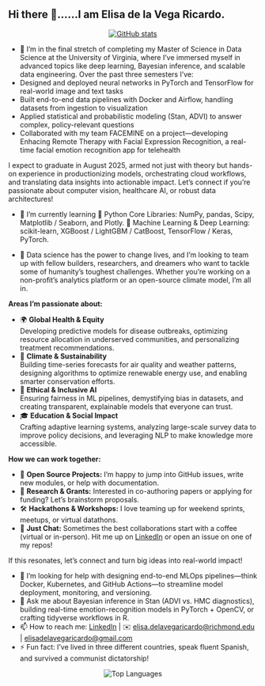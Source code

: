 ## Hi there 👋......I am Elisa de la Vega Ricardo.

<p align="center">
  <a href="https://github.com/Elisa-delaVega-Ricardo">
    <img src="https://github-readme-stats.vercel.app/api?username=Elisa-delaVega-Ricardo&show_icons=true&theme=radical" alt="GitHub stats"/>
  </a>
</p>

- 🔭 I’m in the final stretch of completing my Master of Science in Data Science at the University of Virginia, where I’ve immersed myself in advanced topics like deep learning, Bayesian inference, and scalable data engineering. Over the past three semesters I’ve:
- Designed and deployed neural networks in PyTorch and TensorFlow for real-world image and text tasks  
- Built end-to-end data pipelines with Docker and Airflow, handling datasets from ingestion to visualization  
- Applied statistical and probabilistic modeling (Stan, ADVI) to answer complex, policy-relevant questions  
- Collaborated with my team FACEMINE on a project—developing Enhacing Remote Therapy with Facial Expression Recognition, a real-time facial emotion recognition app for telehealth  

I expect to graduate in August 2025, armed not just with theory but hands-on experience in productionizing models, orchestrating cloud workflows, and translating data insights into actionable impact. Let’s connect if you’re passionate about computer vision, healthcare AI, or robust data architectures!

- 🌱 I’m currently learning 🐍 Python Core Libraries: NumPy, pandas, Scipy, Matplotlib / Seaborn, and Plotly. 🤖 Machine Learning & Deep Learning: scikit-learn, XGBoost / LightGBM / CatBoost, TensorFlow / Keras, PyTorch.

- 👯 Data science has the power to change lives, and I’m looking to team up with fellow builders, researchers, and dreamers who want to tackle some of humanity’s toughest challenges. Whether you’re working on a non-profit’s analytics platform or an open-source climate model, I’m all in.

**Areas I’m passionate about:**
- 🌍 **Global Health & Equity**  
  Developing predictive models for disease outbreaks, optimizing resource allocation in underserved communities, and personalizing treatment recommendations.  
- 🌱 **Climate & Sustainability**  
  Building time-series forecasts for air quality and weather patterns, designing algorithms to optimize renewable energy use, and enabling smarter conservation efforts.  
- 🤖 **Ethical & Inclusive AI**  
  Ensuring fairness in ML pipelines, demystifying bias in datasets, and creating transparent, explainable models that everyone can trust.  
- 🎓 **Education & Social Impact**  
  Crafting adaptive learning systems, analyzing large-scale survey data to improve policy decisions, and leveraging NLP to make knowledge more accessible.

**How we can work together:**
- 🎯 **Open Source Projects:** I’m happy to jump into GitHub issues, write new modules, or help with documentation.  
- 🚀 **Research & Grants:** Interested in co-authoring papers or applying for funding? Let’s brainstorm proposals.  
- 🛠️ **Hackathons & Workshops:** I love teaming up for weekend sprints, meetups, or virtual datathons.  
- 💬 **Just Chat:** Sometimes the best collaborations start with a coffee (virtual or in-person). Hit me up on [LinkedIn](www.linkedin.com/in/elisa-delavega-ricardo) or open an issue on one of my repos!

If this resonates, let’s connect and turn big ideas into real-world impact!    

- 🤔 I’m looking for help with designing end-to-end MLOps pipelines—think Docker, Kubernetes, and GitHub Actions—to streamline model deployment, monitoring, and versioning.  
- 💬 Ask me about Bayesian inference in Stan (ADVI vs. HMC diagnostics), building real-time emotion-recognition models in PyTorch + OpenCV, or crafting tidyverse workflows in R.  
- 📫 How to reach me: [LinkedIn](www.linkedin.com/in/elisa-delavega-ricardo)  | ✉️ elisa.delavegaricardo@richmond.edu | elisadelavegaricardo@gmail.com
- ⚡ Fun fact:  I’ve lived in three different countries, speak fluent Spanish, and survived a communist dictatorship!

<p align="center">
  <img src="https://github-readme-stats.vercel.app/api/top-langs?username=Elisa-delaVega-Ricardo&layout=compact" alt="Top Languages"/>
</p>
